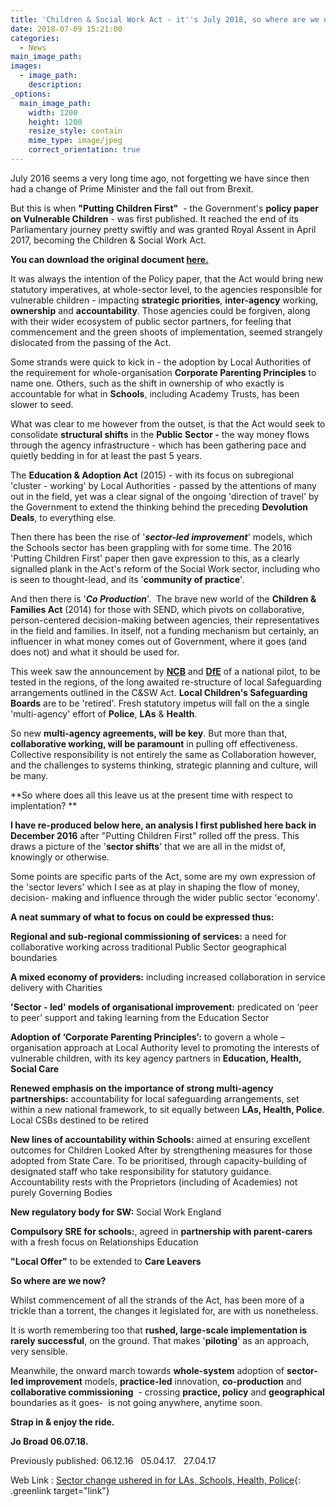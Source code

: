```yaml
---
title: 'Children & Social Work Act - it''s July 2018, so where are we now?'
date: 2018-07-09 15:21:00
categories:
  - News
main_image_path:
images:
  - image_path:
    description:
_options:
  main_image_path:
    width: 1200
    height: 1200
    resize_style: contain
    mime_type: image/jpeg
    correct_orientation: true
---
```


July 2016 seems a very long time ago, not forgetting we have since then had a change of Prime Minister and the fall out from Brexit.

But this is when **"Putting Children First"**  - the Government's **policy paper on Vulnerable Children** - was first published. It reached the end of its Parliamentary journey pretty swiftly and was granted Royal Assent in April 2017, becoming the Children & Social Work Act. <!--base32-c9gq6t9k68pp6eb7e4v78ebb6rw70w1pcnh3et9mervkgtb2c8v74xtq61vk2w33dtm36tbm75ppawkpddkq8rhjccw7cdtmf1u72dhhetnk4xtk6dj78v9k6tu64v9q6nr70rbqddr68t3be4w74u3acdhqedv3chu6uthhemvk4t38d1jq8vkb6hw7crhpdtn70tvq75rkccbn6xhqcebh6tq74dtge9h70rtte8v3gx1kc9jk8xtpc5t6gwk3chn3cxb4dcvpavkp6rt78rhrcnt7cdk5egtp4t3ed9r7ay1kcxj6wxtp6hv64d9p65v3cw336drkct3bddhqacvd6tt7adv1f1m6prv8e4vp2t3bcxhpewkg71t78x33f1t6prvr65u68rvp6dkp4rhjccuq8w31cdu6mbb2c5tpactj-base32-->

**You can download the original document [here.](https://www.gov.uk/government/publications/putting-children-first-our-vision-for-childrens-social-care)**

It was always the intention of the Policy paper, that the Act would bring new statutory imperatives, at whole-sector level, to the agencies responsible for vulnerable children - impacting **strategic priorities**, **inter-agency** working, **ownership** and **accountability**. Those agencies could be forgiven, along with their wider ecosystem of public sector partners, for feeling that commencement and the green shoots of implementation, seemed strangely dislocated from the passing of the Act. 

Some strands were quick to kick in - the adoption by Local Authorities of the requirement for whole-organisation **Corporate Parenting Principles** to name one. Others, such as the shift in ownership of who exactly is accountable for what in **Schools**, including Academy Trusts, has been slower to seed.

What was clear to me however from the outset, is that the Act would seek to consolidate **structural shifts** in the **Public Sector -** the way money flows through the agency infrastructure - which has been gathering pace and quietly bedding in for at least the past 5 years.

The **Education & Adoption Act** (2015) - with its focus on subregional 'cluster - working' by Local Authorities - passed by the attentions of many out in the field, yet was a clear signal of the ongoing 'direction of travel' by the Government to extend the thinking behind the preceding **Devolution Deals**, to everything else.

Then there has been the rise of '***sector-led improvement***' models, which the Schools sector has been grappling with for some time. The 2016 'Putting Children First' paper then gave expression to this, as a clearly signalled plank in the Act's reform of the Social Work sector, including who is seen to thought-lead, and its '**community of practice**'.

And then there is '***Co Production***'.  The brave new world of the **Children & Families Act** (2014) for those with SEND, which pivots on collaborative, person-centered decision-making between agencies, their representatives in the field and families. In itself, not a funding mechanism but certainly, an influencer in what money comes out of Government, where it goes (and does not) and what it should be used for.

This week saw the announcement by **[NCB](https://www.ncb.org.uk/news-opinion/news-highlights/ncb-lead-development-new-approaches-safeguarding)** and **[DfE](https://www.gov.uk/government/publications/working-together-to-safeguard-children--2)** of a national pilot, to be tested in the regions, of the long awaited re-structure of local Safeguarding arrangements outlined in the C&SW Act. **Local Children's Safeguarding Boards** are to be 'retired'. Fresh statutory impetus will fall on the a single 'multi-agency' effort of **Police**, **LAs** & **Health**.

So new **multi-agency agreements, will be key**. But more than that, **collaborative working, will be paramount** in pulling off effectiveness. Collective responsibility is not entirely the same as Collaboration however, and the challenges to systems thinking, strategic planning and culture, will be many.

**So where does all this leave us at the present time with respect to implentation? **

**I have re-produced below here, an analysis I first published here back in December 2016** after "Putting Children First" rolled off the press. This draws a picture of the '**sector shifts**' that we are all in the midst of, knowingly or otherwise.

Some points are specific parts of the Act, some are my own expression of the 'sector levers' which I see as at play in shaping the flow of money, decision- making and influence through the wider public sector 'economy'.  

**A neat summary of what to focus on could be expressed thus:**

**Regional and sub-regional commissioning of services:** a need for collaborative working across traditional Public Sector geographical boundaries

**A mixed economy of providers:** including increased collaboration in service delivery with Charities

**'Sector - led' models of organisational improvement:** predicated on ‘peer to peer’ support and taking learning from the Education Sector

**Adoption of ‘Corporate Parenting Principles’:** to govern a whole – organisation approach at Local Authority level to promoting the interests of vulnerable children, with its key agency partners in **Education, Health, Social Care**

**Renewed emphasis on the importance of strong multi-agency partnerships:** accountability for local safeguarding arrangements, set within a new national framework, to sit equally between **LAs, Health, Police**. Local CSBs destined to be retired

**New lines of accountability within Schools:** aimed at ensuring excellent outcomes for Children Looked After by strengthening measures for those adopted from State Care. To be prioritised, through capacity-building of designated staff who take responsibility for statutory guidance. Accountability rests with the Proprietors (including of Academies) not purely Governing Bodies 

**New regulatory body for SW:** Social Work England

**Compulsory SRE for schools:**, agreed in **partnership with parent-carers** with a fresh focus on Relationships Education

**"Local Offer"** to be extended to **Care Leavers**

**So where are we now?**

Whilst commencement of all the strands of the Act, has been more of a trickle than a torrent, the changes it legislated for, are with us nonetheless.

It is worth remembering too that **rushed, large-scale implementation is rarely successful**, on the ground. That makes '**piloting**' as an approach, very sensible. 

Meanwhile, the onward march towards **whole-system** adoption of **sector-led improvement** models, **practice-led** innovation, **co-production** and **collaborative commissioning**  - crossing **practice, policy** and **geographical** boundaries as it goes-  is not going anywhere, anytime soon.

**Strap in & enjoy the ride.**

**Jo Broad 06.07.18.**

Previously published: 06.12.16   05.04.17.   27.04.17

Web Link : [Sector change ushered in for LAs, Schools, Health, Police](http://www.communitycare.co.uk/2017/04/28/children-social-work-act-2017-social-work-reforms-become-law/){: .greenlink target="link"}
